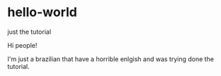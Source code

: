 # hello-world
just the tutorial

Hi people!

I'm just a brazilian that have a horrible enlgish and was trying done the tutorial.
